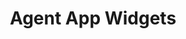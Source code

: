 ---
title: "Agent App Widgets"
desc: "Load a web page or an application right inside the LiveChat Agent App."
tagline: "Embed your service inside LiveChat Agent App"
color: "#46b776"
type: "extending-user-interface"
menuTitle: Agent App <br/><u>Widgets</u>
weight: 2
---